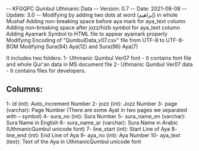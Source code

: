 -- KFGQPC Qumbul Uthmanic Data
-- Version: 0.7
-- Date: 2021-08-08
-- Update: 3.0
-- Modifying by adding two dots at word (إبراهيم) in whole Mushaf
   Adding non-breaking space before aya mark for aya_text column
   Adding non-breaking space after jozz/hizb symbol for aya_text column
   Adding Ayamark Symbol to HTML file to appear ayamark properly
   Modifying Encoding of "QumbulData_v07.csv" file from UTF-8 to UTF-8-BOM
   Modifying Sura(84) Aya(12) and Sura(96) Aya(7)

It includes two folders:
1- Uthmanic Qumbul Ver07 font
	- It contains font file and whole Qur'an data in MS document file
2- Uthmanic Qumbul Ver07 data
	- It contains files for developers.

Columns:
--------
1-  id (int):	 			  Auto_increment Number
2-  jozz (int):		 		  Jozz Number
3-  page (varchar):			  Page Number (There are some Ayat in two pages we separated with – symbol)
4-  sura_no (int):			  Sura Number
5-  sura_name_en (varchar):	  Sura Name in English
6-  sura_name_ar (varchar):	  Sura Name in Arabic (UthmanicQumbul unicode font)
7-  line_start (int):		  Start Line of Aya
8-  line_end (int):			  End Line of Aya
9-  aya_no (int):			  Aya Number
10- aya_text (text):		  Text of the Aya  in UthmanicQumbul unicode font
